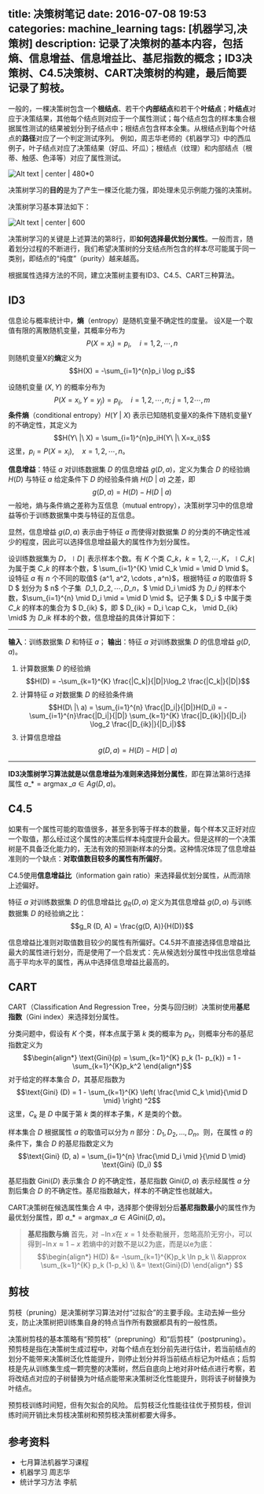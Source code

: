title: 决策树笔记
date: 2016-07-08 19:53
categories: machine_learning
tags: [机器学习,决策树]
description: 记录了决策树的基本内容，包括熵、信息增益、信息增益比、基尼指数的概念；ID3决策树、C4.5决策树、CART决策树的构建，最后简要记录了剪枝。
---

一般的，一棵决策树包含一个**根结点**、若干个**内部结点**和若干个**叶结点**；**叶结点**对应于决策结果，其他每个结点则对应于一个属性测试；每个结点包含的样本集合根据属性测试的结果被划分到子结点中；根结点包含样本全集。从根结点到每个叶结点的**路径**对应了一个判定测试序列。
例如，周志华老师的《机器学习》中的西瓜例子，叶子结点对应了决策结果（好瓜、坏瓜）；根结点（纹理）和内部结点（根蒂、触感、色泽等）对应了属性测试。

![Alt text | center | 480*0](http://7qn7rt.com1.z0.glb.clouddn.com/ml/decision_tree_example.jpg)








决策树学习的**目的**是为了产生一棵泛化能力强，即处理未见示例能力强的决策树。

决策树学习基本算法如下：

![Alt text | center | 600](http://7qn7rt.com1.z0.glb.clouddn.com/ml/decision_tree_algrithom.jpg)








决策树学习的关键是上述算法的第8行，即**如何选择最优划分属性**。一般而言，随着划分过程的不断进行，我们希望决策树的分支结点所包含的样本尽可能属于同一类别，即结点的“纯度”（purity）越来越高。

根据属性选择方法的不同，建立决策树主要有ID3、C4.5、CART三种算法。


## ID3

信息论与概率统计中，**熵**（entropy）是随机变量不确定性的度量。
设X是一个取值有限的离散随机变量，其概率分布为
$$P(X=x_i) = p_i,\quad i=1,2,\cdots,n$$
则随机变量X的**熵**定义为
$$H(X) = -\sum_{i=1}^{n}p_i \log p_i$$

设随机变量 $(X,Y)$ 的概率分布为
$$P(X=x_i,Y=y_j) = p_{ij},\quad i=1,2,\cdots,n;\ j=1,2\cdots,m$$
**条件熵**（conditional entropy）$H(Y\ |\ X)$ 表示已知随机变量X的条件下随机变量Y的不确定性，其定义为
$$H(Y\ |\ X) = \sum_{i=1}^{n}p_iH(Y\ |\ X=x_i)$$
这里，$p_i = P(X=x_i),\quad x=1,2,\cdots,n$。

**信息增益**：特征 $a$ 对训练数据集 $D$ 的信息增益 $g(D, a)$，定义为集合 $D$ 的经验熵 $H(D)$ 与特征 $a$ 给定条件下 $D$ 的经验条件熵 $H(D\ |\ a)$ 之差，即
$$g(D, a) = H(D) - H(D\ |\ a)$$
一般地，熵与条件熵之差称为互信息（mutual entropy），决策树学习中的信息增益等价于训练数据集中类与特征的互信息。

显然，信息增益 $g(D, a)$ 表示由于特征 $a$ 而使得对数据集 $D$ 的分类的不确定性减少的程度，因此可以选择信息增益最大的属性作为划分属性。

设训练数据集为 $D$，$\mid D \mid$ 表示样本个数。有 $K$ 个类 $C\_k$，$k=1,2,\cdots,K$，$\mid C\_k \mid$ 为属于类 $C\_k$ 的样本个数，$ \sum\_{i=1}^{K} \mid C\_k \mid = \mid D \mid $。设特征 $a$ 有 $n$ 个不同的取值$ \{a^1, a^2, \cdots , a^n\}$，根据特征 $a$ 的取值将 $ D $ 划分为 $ n$ 个子集 $\ D\_1, D\_2, \cdots, D\_n$，$ \mid D\_i \mid$ 为 $D\_i$ 的样本个数，$\sum\_{i=1}^{n} \mid D\_i \mid = \mid D \mid $。记子集 $ D\_i $ 中属于类 $C\_k$ 的样本的集合为 $ D\_{ik} $，即 $ D\_{ik} = D\_i \cap C\_k$，$ \mid D\_{ik} \mid$ 为 $D\_{ik}$ 样本的个数，信息增益的具体计算如下：

-----

**输入**：训练数据集 $D$ 和特征 $a$；
**输出**：特征 $a$ 对训练数据集 $D$ 的信息增益 $g(D, a)$。

1. 计算数据集 $D$ 的经验熵
$$H(D) = -\sum_{k=1}^{K} \frac{|C_k|}{|D|}\log_2 \frac{|C_k|}{|D|}$$
2. 计算特征 $a$ 对数据集 $D$ 的经验条件熵
$$H(D\ |\ a) = \sum_{i=1}^{n} \frac{|D_i|}{|D|}H(D_i) = -\sum_{i=1}^{n}\frac{|D_i|}{|D|} \sum_{k=1}^{K} \frac{|D_{ik}|}{|D_i|} \log_2 \frac{|D_{ik}|}{|D_i|}$$
3. 计算信息增益
$$g(D, a) = H(D) - H(D\ |\ a)$$

------

**ID3决策树学习算法就是以信息增益为准则来选择划分属性**，即在算法第8行选择属性 $a\_* = \mathop{\arg \max}\limits\_{a \in A} g(D,a)$。

## C4.5

如果有一个属性可能的取值很多，甚至多到等于样本的数量，每个样本又正好对应一个取值，那么经过这个属性的决策后样本纯度提升会最大。但是这样的一个决策树是不具备泛化能力的，无法有效的预测新样本的分类。这种情况体现了信息增益准则的一个缺点：**对取值数目较多的属性有所偏好**。

C4.5使用**信息增益比**（information gain ratio）来选择最优划分属性，从而消除上述偏好。

特征 $a$ 对训练数据集 $D$ 的信息增益比 $g_R(D, a)$ 定义为其信息增益 $g(D, a)$ 与训练数据集 $D$ 的经验熵之比：
$$g_R (D, A) = \frac{g(D, A)}{H(D)}$$

信息增益比准则对取值数目较少的属性有所偏好。C4.5并不直接选择信息增益比最大的属性进行划分，而是使用了一个启发式：先从候选划分属性中找出信息增益高于平均水平的属性，再从中选择信息增益比最高的。

## CART

CART（Classification And Regression Tree，分类与回归树）决策树使用**基尼指数**（Gini index）来选择划分属性。

分类问题中，假设有 $K$ 个类，样本点属于第 $k$ 类的概率为 $p_k$，则概率分布的基尼指数定义为
$$\begin{align*} \text{Gini}(p) = \sum_{k=1}^{K} p_k (1- p_{k}) = 1 - \sum_{k=1}^{K}p_k^2 \end{align*}$$
对于给定的样本集合 $D$，其基尼指数为
$$\text{Gini} (D) = 1 - \sum_{k=1}^{K} \left( \frac{\mid C_k \mid}{\mid D \mid} \right) ^2$$
这里，$C_k$ 是 $D$ 中属于第 $k$ 类的样本子集，$K$ 是类的个数。

样本集合 $D$ 根据属性 $a$ 的取值可以分为 $n$ 部分：$D_1, D_2, \ldots, D_n$。则，在属性 $a$ 的条件下，集合 $D$ 的基尼指数定义为
$$\text{Gini} (D, a) = \sum_{i=1}^{n} \frac{\mid D_i \mid }{\mid D \mid} \text{Gini} (D_i) $$

基尼指数 $\text{Gini} (D)$ 表示集合 $D$ 的不确定性，基尼指数 $\text{Gini} (D, a)$  表示经属性 $a$ 分割后集合 $D$ 的不确定性。基尼指数越大，样本的不确定性也就越大。



CART决策树在候选属性集合 $A$ 中，选择那个使得划分后**基尼指数最小**的属性作为最优划分属性，即 $a\_* = \mathop{\arg \max} \limits\_{a \in A} \text{Gini}(D, a)$。


> **基尼指数与熵**
> 首先，对 $-\ln x$在 $x=1$ 处泰勒展开，忽略高阶无穷小，可以得到$-\ln x \approx 1 - x$
> 若熵中的对数不是以2为底，而是以e为底：
> $$\begin{align*} H(D) &= -\sum_{k=1}^{K}p_k \ln p_k \\ &\approx \sum_{k=1}^{K} p_k (1-p_k) \\ &= \text{Gini}(D) \end{align*} $$

## 剪枝

剪枝（pruning）是决策树学习算法对付“过拟合”的主要手段。主动去掉一些分支，防止决策树把训练集自身的特点当作所有数据都具有的一般性质。

决策树剪枝的基本策略有“预剪枝”（prepruning）和“后剪枝”（postpruning）。预剪枝是指在决策树生成过程中，对每个结点在划分前先进行估计，若当前结点的划分不能带来决策树泛化性能提升，则停止划分并将当前结点标记为叶结点；后剪枝是先从训练集生成一颗完整的决策树，然后自底向上地对非叶结点进行考察，若将改结点对应的子树替换为叶结点能带来决策树泛化性能提升，则将该子树替换为叶结点。

预剪枝训练时间短，但有欠拟合的风险。
后剪枝泛化性能往往优于预剪枝，但训练时间开销比未剪枝决策树和预剪枝决策树都要大得多。

##  参考资料

- 七月算法机器学习课程
- 机器学习 周志华
- 统计学习方法 李航
